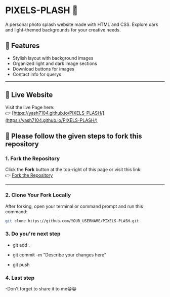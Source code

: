 # PIXELS-PLASH 🎨

A personal photo splash website made with HTML and CSS. Explore dark and light-themed backgrounds for your creative needs.

## 🌟 Features

- Stylish layout with background images
- Organized light and dark image sections
- Download buttons for images
- Contact info for querys

---

## 🔗 Live Website

Visit the live Page here:  
👉 [https://yash7104.github.io/PIXELS-PLASH/](https://yash7104.github.io/PIXELS-PLASH/)

## 🚀 Please follow the given steps to fork this repository

### 1. Fork the Repository

Click the **Fork** button at the top-right of this page or visit this link:  
👉 [Fork the Repository](https://github.com/Yash7104/PIXELS-PLASH)

---

### 2. Clone Your Fork Locally

After forking, open your terminal or command prompt and run this command:

```bash
git clone https://github.com/YOUR_USERNAME/PIXELS-PLASH.git
```
### 3. Do you're next step          

- git add .          

- git commit -m "Describe your changes here" 

- git push

### 4. Last step 

-Don't forget to share it to me😁😁